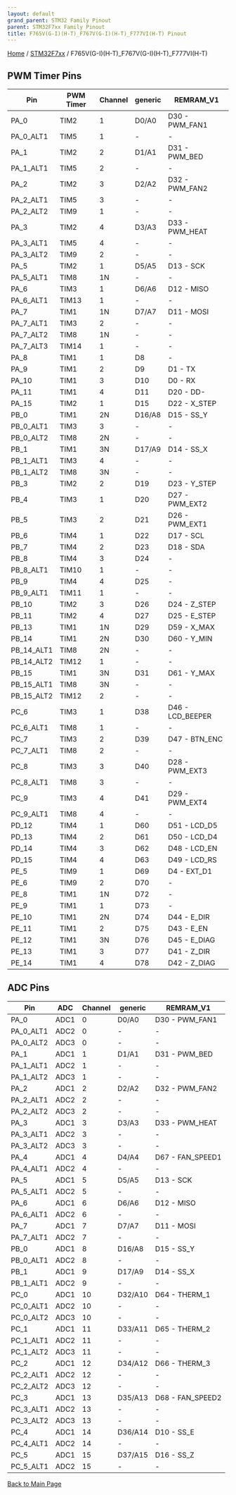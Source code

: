 ```yaml
---
layout: default
grand_parent: STM32 Family Pinout
parent: STM32F7xx Family Pinout
title: F765V(G-I)(H-T)_F767V(G-I)(H-T)_F777VI(H-T) Pinout
---
```


[Home](../../index.md) / [STM32F7xx](../index.md) / F765V(G-I)(H-T)_F767V(G-I)(H-T)_F777VI(H-T)

## PWM Timer Pins

| Pin | PWM Timer | Channel | generic | REMRAM_V1 |
| --- | --- | --- | --- | --- |
| PA_0 | TIM2 | 1 | D0/A0 | D30 - PWM_FAN1 |
| PA_0_ALT1 | TIM5 | 1 | - | - |
| PA_1 | TIM2 | 2 | D1/A1 | D31 - PWM_BED |
| PA_1_ALT1 | TIM5 | 2 | - | - |
| PA_2 | TIM2 | 3 | D2/A2 | D32 - PWM_FAN2 |
| PA_2_ALT1 | TIM5 | 3 | - | - |
| PA_2_ALT2 | TIM9 | 1 | - | - |
| PA_3 | TIM2 | 4 | D3/A3 | D33 - PWM_HEAT |
| PA_3_ALT1 | TIM5 | 4 | - | - |
| PA_3_ALT2 | TIM9 | 2 | - | - |
| PA_5 | TIM2 | 1 | D5/A5 | D13 - SCK |
| PA_5_ALT1 | TIM8 | 1N | - | - |
| PA_6 | TIM3 | 1 | D6/A6 | D12 - MISO |
| PA_6_ALT1 | TIM13 | 1 | - | - |
| PA_7 | TIM1 | 1N | D7/A7 | D11 - MOSI |
| PA_7_ALT1 | TIM3 | 2 | - | - |
| PA_7_ALT2 | TIM8 | 1N | - | - |
| PA_7_ALT3 | TIM14 | 1 | - | - |
| PA_8 | TIM1 | 1 | D8 | - |
| PA_9 | TIM1 | 2 | D9 | D1 - TX |
| PA_10 | TIM1 | 3 | D10 | D0 - RX |
| PA_11 | TIM1 | 4 | D11 | D20 - DD- |
| PA_15 | TIM2 | 1 | D15 | D22 - X_STEP |
| PB_0 | TIM1 | 2N | D16/A8 | D15 - SS_Y |
| PB_0_ALT1 | TIM3 | 3 | - | - |
| PB_0_ALT2 | TIM8 | 2N | - | - |
| PB_1 | TIM1 | 3N | D17/A9 | D14 - SS_X |
| PB_1_ALT1 | TIM3 | 4 | - | - |
| PB_1_ALT2 | TIM8 | 3N | - | - |
| PB_3 | TIM2 | 2 | D19 | D23 - Y_STEP |
| PB_4 | TIM3 | 1 | D20 | D27 - PWM_EXT2 |
| PB_5 | TIM3 | 2 | D21 | D26 - PWM_EXT1 |
| PB_6 | TIM4 | 1 | D22 | D17 - SCL |
| PB_7 | TIM4 | 2 | D23 | D18 - SDA |
| PB_8 | TIM4 | 3 | D24 | - |
| PB_8_ALT1 | TIM10 | 1 | - | - |
| PB_9 | TIM4 | 4 | D25 | - |
| PB_9_ALT1 | TIM11 | 1 | - | - |
| PB_10 | TIM2 | 3 | D26 | D24 - Z_STEP |
| PB_11 | TIM2 | 4 | D27 | D25 - E_STEP |
| PB_13 | TIM1 | 1N | D29 | D59 - X_MAX |
| PB_14 | TIM1 | 2N | D30 | D60 - Y_MIN |
| PB_14_ALT1 | TIM8 | 2N | - | - |
| PB_14_ALT2 | TIM12 | 1 | - | - |
| PB_15 | TIM1 | 3N | D31 | D61 - Y_MAX |
| PB_15_ALT1 | TIM8 | 3N | - | - |
| PB_15_ALT2 | TIM12 | 2 | - | - |
| PC_6 | TIM3 | 1 | D38 | D46 - LCD_BEEPER |
| PC_6_ALT1 | TIM8 | 1 | - | - |
| PC_7 | TIM3 | 2 | D39 | D47 - BTN_ENC |
| PC_7_ALT1 | TIM8 | 2 | - | - |
| PC_8 | TIM3 | 3 | D40 | D28 - PWM_EXT3 |
| PC_8_ALT1 | TIM8 | 3 | - | - |
| PC_9 | TIM3 | 4 | D41 | D29 - PWM_EXT4 |
| PC_9_ALT1 | TIM8 | 4 | - | - |
| PD_12 | TIM4 | 1 | D60 | D51 - LCD_D5 |
| PD_13 | TIM4 | 2 | D61 | D50 - LCD_D4 |
| PD_14 | TIM4 | 3 | D62 | D48 - LCD_EN |
| PD_15 | TIM4 | 4 | D63 | D49 - LCD_RS |
| PE_5 | TIM9 | 1 | D69 | D4 - EXT_D1 |
| PE_6 | TIM9 | 2 | D70 | - |
| PE_8 | TIM1 | 1N | D72 | - |
| PE_9 | TIM1 | 1 | D73 | - |
| PE_10 | TIM1 | 2N | D74 | D44 - E_DIR |
| PE_11 | TIM1 | 2 | D75 | D43 - E_EN |
| PE_12 | TIM1 | 3N | D76 | D45 - E_DIAG |
| PE_13 | TIM1 | 3 | D77 | D41 - Z_DIR |
| PE_14 | TIM1 | 4 | D78 | D42 - Z_DIAG |


## ADC Pins

| Pin | ADC | Channel | generic | REMRAM_V1 |
| --- | --- | --- | --- | --- |
| PA_0 | ADC1 | 0 | D0/A0 | D30 - PWM_FAN1 |
| PA_0_ALT1 | ADC2 | 0 | - | - |
| PA_0_ALT2 | ADC3 | 0 | - | - |
| PA_1 | ADC1 | 1 | D1/A1 | D31 - PWM_BED |
| PA_1_ALT1 | ADC2 | 1 | - | - |
| PA_1_ALT2 | ADC3 | 1 | - | - |
| PA_2 | ADC1 | 2 | D2/A2 | D32 - PWM_FAN2 |
| PA_2_ALT1 | ADC2 | 2 | - | - |
| PA_2_ALT2 | ADC3 | 2 | - | - |
| PA_3 | ADC1 | 3 | D3/A3 | D33 - PWM_HEAT |
| PA_3_ALT1 | ADC2 | 3 | - | - |
| PA_3_ALT2 | ADC3 | 3 | - | - |
| PA_4 | ADC1 | 4 | D4/A4 | D67 - FAN_SPEED1 |
| PA_4_ALT1 | ADC2 | 4 | - | - |
| PA_5 | ADC1 | 5 | D5/A5 | D13 - SCK |
| PA_5_ALT1 | ADC2 | 5 | - | - |
| PA_6 | ADC1 | 6 | D6/A6 | D12 - MISO |
| PA_6_ALT1 | ADC2 | 6 | - | - |
| PA_7 | ADC1 | 7 | D7/A7 | D11 - MOSI |
| PA_7_ALT1 | ADC2 | 7 | - | - |
| PB_0 | ADC1 | 8 | D16/A8 | D15 - SS_Y |
| PB_0_ALT1 | ADC2 | 8 | - | - |
| PB_1 | ADC1 | 9 | D17/A9 | D14 - SS_X |
| PB_1_ALT1 | ADC2 | 9 | - | - |
| PC_0 | ADC1 | 10 | D32/A10 | D64 - THERM_1 |
| PC_0_ALT1 | ADC2 | 10 | - | - |
| PC_0_ALT2 | ADC3 | 10 | - | - |
| PC_1 | ADC1 | 11 | D33/A11 | D65 - THERM_2 |
| PC_1_ALT1 | ADC2 | 11 | - | - |
| PC_1_ALT2 | ADC3 | 11 | - | - |
| PC_2 | ADC1 | 12 | D34/A12 | D66 - THERM_3 |
| PC_2_ALT1 | ADC2 | 12 | - | - |
| PC_2_ALT2 | ADC3 | 12 | - | - |
| PC_3 | ADC1 | 13 | D35/A13 | D68 - FAN_SPEED2 |
| PC_3_ALT1 | ADC2 | 13 | - | - |
| PC_3_ALT2 | ADC3 | 13 | - | - |
| PC_4 | ADC1 | 14 | D36/A14 | D10 - SS_E |
| PC_4_ALT1 | ADC2 | 14 | - | - |
| PC_5 | ADC1 | 15 | D37/A15 | D16 - SS_Z |
| PC_5_ALT1 | ADC2 | 15 | - | - |


[Back to Main Page](../../index.md)